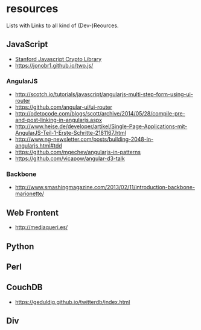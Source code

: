 resources
=========

Lists with Links to all kind of (Dev-)Reources.

## JavaScript

* [Stanford Javascript Crypto Library](https://bitwiseshiftleft.github.io/sjcl/)
* https://jonobr1.github.io/two.js/

### AngularJS

* http://scotch.io/tutorials/javascript/angularjs-multi-step-form-using-ui-router
* https://github.com/angular-ui/ui-router
* http://odetocode.com/blogs/scott/archive/2014/05/28/compile-pre-and-post-linking-in-angularjs.aspx
* http://www.heise.de/developer/artikel/Single-Page-Applications-mit-AngularJS-Teil-1-Erste-Schritte-2181167.html
* http://www.ng-newsletter.com/posts/building-2048-in-angularjs.html#tdd
* https://github.com/mgechev/angularjs-in-patterns
* https://github.com/vicapow/angular-d3-talk

### Backbone

* http://www.smashingmagazine.com/2013/02/11/introduction-backbone-marionette/

## Web Frontent

* http://mediaqueri.es/

## Python


## Perl


## CouchDB

* https://geduldig.github.io/twitterdb/index.html

## Div

